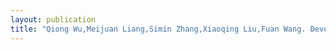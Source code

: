 ```yaml
---
layout: publication
title: "Qiong Wu,Meijuan Liang,Simin Zhang,Xiaoqing Liu,Fuan Wang. Development of functional black phosphorus nanosheets with remarkable catalytic and antibacterial performance. nanoscale 2018, DOI:10.1039/C8NR01715H"
---
```


